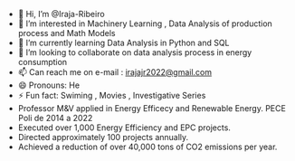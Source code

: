 - 👋 Hi, I’m @Iraja-Ribeiro
- 👀 I’m interested in Machinery Learning , Data Analysis of production process and Math Models 
- 🌱 I’m currently learning Data Analysis in Python and SQL 
- 💞️ I’m looking to collaborate on data analysis process in energy consumption
- 📫 Can reach me on e-mail : irajajr2022@gmail.com
- 😄 Pronouns: He
- ⚡ Fun fact: Swiming , Movies , Investigative Series
- Professor M&V applied in Energy Efficecy and Renewable Energy. PECE Poli de 2014 a 2022
- Executed over 1,000 Energy Efficiency and EPC projects.
- Directed approximately 100 projects annually.
- Achieved a reduction of over 40,000 tons of CO2 emissions per year.


